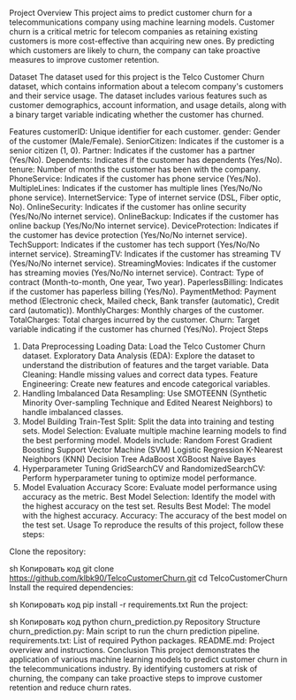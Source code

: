 Project Overview
This project aims to predict customer churn for a telecommunications company using machine learning models. Customer churn is a critical metric for telecom companies as retaining existing customers is more cost-effective than acquiring new ones. By predicting which customers are likely to churn, the company can take proactive measures to improve customer retention.

Dataset
The dataset used for this project is the Telco Customer Churn dataset, which contains information about a telecom company's customers and their service usage. The dataset includes various features such as customer demographics, account information, and usage details, along with a binary target variable indicating whether the customer has churned.

Features
customerID: Unique identifier for each customer.
gender: Gender of the customer (Male/Female).
SeniorCitizen: Indicates if the customer is a senior citizen (1, 0).
Partner: Indicates if the customer has a partner (Yes/No).
Dependents: Indicates if the customer has dependents (Yes/No).
tenure: Number of months the customer has been with the company.
PhoneService: Indicates if the customer has phone service (Yes/No).
MultipleLines: Indicates if the customer has multiple lines (Yes/No/No phone service).
InternetService: Type of internet service (DSL, Fiber optic, No).
OnlineSecurity: Indicates if the customer has online security (Yes/No/No internet service).
OnlineBackup: Indicates if the customer has online backup (Yes/No/No internet service).
DeviceProtection: Indicates if the customer has device protection (Yes/No/No internet service).
TechSupport: Indicates if the customer has tech support (Yes/No/No internet service).
StreamingTV: Indicates if the customer has streaming TV (Yes/No/No internet service).
StreamingMovies: Indicates if the customer has streaming movies (Yes/No/No internet service).
Contract: Type of contract (Month-to-month, One year, Two year).
PaperlessBilling: Indicates if the customer has paperless billing (Yes/No).
PaymentMethod: Payment method (Electronic check, Mailed check, Bank transfer (automatic), Credit card (automatic)).
MonthlyCharges: Monthly charges of the customer.
TotalCharges: Total charges incurred by the customer.
Churn: Target variable indicating if the customer has churned (Yes/No).
Project Steps
1. Data Preprocessing
Loading Data: Load the Telco Customer Churn dataset.
Exploratory Data Analysis (EDA): Explore the dataset to understand the distribution of features and the target variable.
Data Cleaning: Handle missing values and correct data types.
Feature Engineering: Create new features and encode categorical variables.
2. Handling Imbalanced Data
Resampling: Use SMOTEENN (Synthetic Minority Over-sampling Technique and Edited Nearest Neighbors) to handle imbalanced classes.
3. Model Building
Train-Test Split: Split the data into training and testing sets.
Model Selection: Evaluate multiple machine learning models to find the best performing model. Models include:
Random Forest
Gradient Boosting
Support Vector Machine (SVM)
Logistic Regression
K-Nearest Neighbors (KNN)
Decision Tree
AdaBoost
XGBoost
Naive Bayes
4. Hyperparameter Tuning
GridSearchCV and RandomizedSearchCV: Perform hyperparameter tuning to optimize model performance.
5. Model Evaluation
Accuracy Score: Evaluate model performance using accuracy as the metric.
Best Model Selection: Identify the model with the highest accuracy on the test set.
Results
Best Model: The model with the highest accuracy.
Accuracy: The accuracy of the best model on the test set.
Usage
To reproduce the results of this project, follow these steps:

Clone the repository:

sh
Копировать код
git clone https://github.com/klbk90/TelcoCustomerChurn.git
cd TelcoCustomerChurn
Install the required dependencies:

sh
Копировать код
pip install -r requirements.txt
Run the project:

sh
Копировать код
python churn_prediction.py
Repository Structure
churn_prediction.py: Main script to run the churn prediction pipeline.
requirements.txt: List of required Python packages.
README.md: Project overview and instructions.
Conclusion
This project demonstrates the application of various machine learning models to predict customer churn in the telecommunications industry. By identifying customers at risk of churning, the company can take proactive steps to improve customer retention and reduce churn rates.
